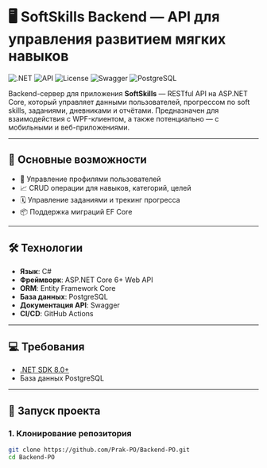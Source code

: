 # 🖥️ SoftSkills Backend — API для управления развитием мягких навыков

![.NET](https://img.shields.io/badge/.NET-6.0%2B-orange)
![API](https://img.shields.io/badge/API-REST-blue)
![License](https://img.shields.io/badge/license-MIT-green)
![Swagger](https://img.shields.io/badge/docs-Swagger%20UI-brightgreen)
![PostgreSQL](https://img.shields.io/badge/PostgreSQL-316192?logo=postgresql&logoColor=white)

Backend-сервер для приложения **SoftSkills** — RESTful API на ASP.NET Core, который управляет данными пользователей, прогрессом по soft skills, заданиями, дневниками и отчётами. Предназначен для взаимодействия с WPF-клиентом, а также потенциально — с мобильными и веб-приложениями.

---

## 📌 Основные возможности

- 👤 Управление профилями пользователей
- 📈 CRUD операции для навыков, категорий, целей
- 🗓️ Управление заданиями и трекинг прогресса
- 📦 Поддержка миграций EF Core

---

## 🛠️ Технологии

- **Язык**: C#
- **Фреймворк**: ASP.NET Core 6+ Web API
- **ORM**: Entity Framework Core
- **База данных**: PostgreSQL
- **Документация API**: Swagger
- **CI/CD**: GitHub Actions 

---

## 💻 Требования

- [.NET SDK 8.0+](https://dotnet.microsoft.com/download)
- База данных PostgreSQL

---

## 🚀 Запуск проекта

### 1. Клонирование репозитория

```bash
git clone https://github.com/Prak-PO/Backend-PO.git
cd Backend-PO
